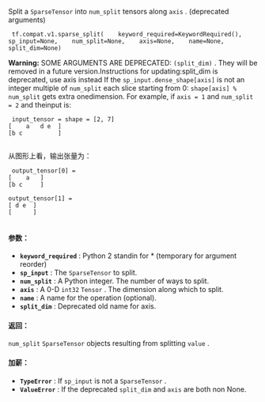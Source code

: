 Split a  `SparseTensor`  into  `num_split`  tensors along  `axis` . (deprecated arguments)

```
 tf.compat.v1.sparse_split(    keyword_required=KeywordRequired(),    sp_input=None,    num_split=None,    axis=None,    name=None,    split_dim=None) 
```


**Warning:**  SOME ARGUMENTS ARE DEPRECATED:  `(split_dim)` . They will be removed in a future version.Instructions for updating:split_dim is deprecated, use axis instead
If the  `sp_input.dense_shape[axis]`  is not an integer multiple of  `num_split` each slice starting from 0: `shape[axis] % num_split`  gets extra onedimension. For example, if  `axis = 1`  and  `num_split = 2`  and theinput is:

```
 input_tensor = shape = [2, 7]
[    a   d e  ]
[b c          ]
 
```

从图形上看，输出张量为：

```
 output_tensor[0] =
[    a   ]
[b c     ]

output_tensor[1] =
[ d e  ]
[      ]
 
```

#### 参数：
- **`keyword_required`** : Python 2 standin for * (temporary for argument reorder)
- **`sp_input`** : The  `SparseTensor`  to split.
- **`num_split`** : A Python integer. The number of ways to split.
- **`axis`** : A 0-D  `int32`   `Tensor` . The dimension along which to split.
- **`name`** : A name for the operation (optional).
- **`split_dim`** : Deprecated old name for axis.


#### 返回：
 `num_split`   `SparseTensor`  objects resulting from splitting  `value` .

#### 加薪：
- **`TypeError`** : If  `sp_input`  is not a  `SparseTensor` .
- **`ValueError`** : If the deprecated  `split_dim`  and  `axis`  are both non None.
